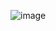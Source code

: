 ![image](https://user-images.githubusercontent.com/96412405/230285473-6ed1b24c-1f66-4e34-8d26-fde2a710634a.png)
